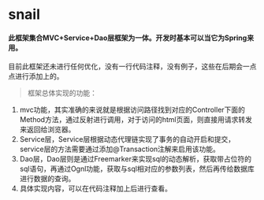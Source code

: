 # snail
#### 此框架集合MVC+Service+Dao层框架为一体。开发时基本可以当它为Spring来用。
目前此框架还未进行任何优化，没有一行代码注释，没有例子，这些在后期会一点点进行添加上的。
> 框架总体实现的功能：
1. mvc功能，其实准确的来说就是根据访问路径找到对应的Controller下面的Method方法，通过反射进行调用，对于访问的html页面，则直接用请求转发来返回给浏览器。
2. Service层，Service层根据动态代理链实现了事务的自动开启和提交，service层的方法需要通过添加@Transaction注解来启用该功能。
3. Dao层，Dao层则是通过Freemarker来实现sql的动态解析，获取带占位符的sql语句，再通过Ognl功能，获取与sql相对应的参数列表，然后再传给数据库进行数据的查询。
4. 具体实现内容，可以在代码注释加上后进行查看。



